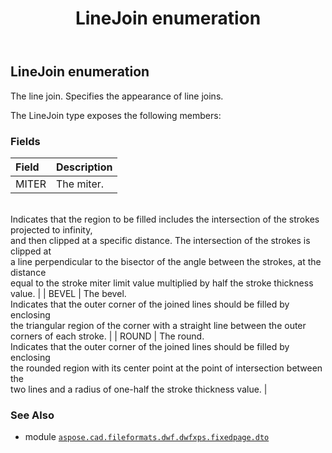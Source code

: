 ﻿---
title: LineJoin enumeration
second_title: Aspose.CAD for Python via .NET API References
description: 
type: docs
weight: 300
url: /python-net/aspose.cad.fileformats.dwf.dwfxps.fixedpage.dto/linejoin/
is_root: false
---

## LineJoin enumeration

The line join.
Specifies the appearance of line joins.



The LineJoin type exposes the following members:

### Fields
| Field | Description |
| :- | :- |
| MITER | The miter.<br/>Indicates that the region to be filled includes the intersection of the strokes projected to infinity,<br/>and then clipped at a specific distance. The intersection of the strokes is clipped at<br/>a line perpendicular to the bisector of the angle between the strokes, at the distance<br/>equal to the stroke miter limit value multiplied by half the stroke thickness value. |
| BEVEL | The bevel.<br/>Indicates that the outer corner of the joined lines should be filled by enclosing<br/>the triangular region of the corner with a straight line between the outer corners of each stroke. |
| ROUND | The round.<br/>Indicates that the outer corner of the joined lines should be filled by enclosing<br/>the rounded region with its center point at the point of intersection between the<br/>two lines and a radius of one-half the stroke thickness value. |



### See Also
* module [`aspose.cad.fileformats.dwf.dwfxps.fixedpage.dto`](..)

